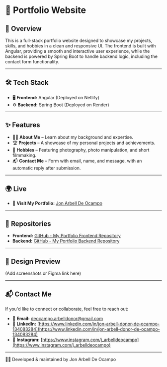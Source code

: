 # 🚀 Portfolio Website

## 📌 Overview
This is a full-stack portfolio website designed to showcase my projects, skills, and hobbies in a clean and responsive UI. The frontend is built with Angular, providing a smooth and interactive user experience, while the backend is powered by Spring Boot to handle backend logic, including the contact form functionality.

---

## 🛠 Tech Stack
- 🖥 **Frontend:** Angular (Deployed on Netlify)
- ⚙️ **Backend:** Spring Boot (Deployed on Render)

---


## ✨ Features
- 🧑‍💻 **About Me** – Learn about my background and expertise.
- 🏆 **Projects** – A showcase of my personal projects and achievements.
- 🎨 **Hobbies** – Featuring photography, photo manipulation, and short filmmaking.
- 📬 **Contact Me** – Form with email, name, and message, with an automatic reply after submission.


---


## 🌍 Live
- 🔗 **Visit My Portfolio:** [Jon Arbell De Ocampo](https://deocampo-jon-arbell-d.netlify.app)

---


## 📂 Repositories

- **Frontend:** [GitHub - My Portfolio Frontend Repository](https://github.com/JonArbell/jon-arbell-de-ocampo-portfolio-frontend)
- **Backend:** [GitHub - My Portfolio Backend Repository](https://github.com/JonArbell/jon-arbell-de-ocampo-portfolio-backend)


---

## 📸 Design Preview
(Add screenshots or Figma link here)

---

## 📬 Contact Me
If you'd like to connect or collaborate, feel free to reach out:

- 📧 **Email:** deocampo.arbelldonor@gmail.com
- 💼 **LinkedIn:** [https://www.linkedin.com/in/jon-arbell-donor-de-ocampo-134083284](https://www.linkedin.com/in/jon-arbell-donor-de-ocampo-134083284)
- 📸 **Instagram:** [https://www.instagram.com/j_arbelldeocampo](https://www.instagram.com/j_arbelldeocampo)

---

👨‍💻 Developed & maintained by Jon Arbell De Ocampo

